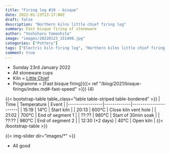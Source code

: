 ```yaml
---
title: "Firing log #19 - bisque"
date: 2022-01-23T13:17:00Z
draft: false
description: "Northern kilns little chief firing log"
summary: Fast bisque firing of stoneware
author: "Yoshiharu Yamashita"
image: "images/20220123_151408.jpg"
categories: ["Pottery"]
tags: ["Electric kiln firing log", "Northern kilns little chief firing log", "Firing log", "Bisque firing"]
comment: true
---
```


- Sunday 23rd January 2022
- All stoneware cups
- Kiln = [Little Chief](https://northernkilns.com/product/northern-kilns-little-chief/)
- Programme = [Fast bisque firing]({{< ref "/blog/2021/bisque-firings/index.md#-fast-speed" >}}) (4)

{{< bootstrap-table table_class="table table-striped table-bordered" >}}
| Time            | Temperature | Event                |
|-----------------|-------------|----------------------|
| 15:19           | 14&deg;C    | Start kiln           |
| 20:13           | 600&deg;C   | Close kiln vent hole |
| 21:02           | 700&deg;C   | End of segment 1     |
| ??:??           | 980&deg;C   | Start of 30min soak  |
| ??:??           | 980&deg;C   | End of segment 2     |
| 12:30 (+2 days) | 40&deg;C    | Open kiln            |
{{< /bootstrap-table >}}

{{< img-slider dir="images/*" >}}

- All good